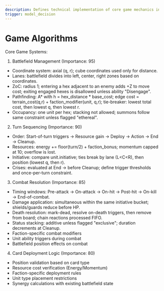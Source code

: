 ```yaml
---
description: Defines technical implementation of core game mechanics including battlefield, cards, factions and combat resolution
trigger: model_decision
---
```


# Game Algorithms

Core Game Systems:

1. Battlefield Management (Importance: 95)

- Coordinate system: axial (q, r); cube coordinates used only for distance.
- Lanes: battlefield divides into left, center, right zones based on coordinates.
- ZoC: radius 1; entering a hex adjacent to an enemy adds +Z to move cost; exiting engaged hexes is disallowed unless ability "Disengage".
- Pathfinding: A\* with h = hex_distance \* base_cost; edge cost = terrain_cost(q,r) + faction_modifier(unit, q,r); tie-breaker: lowest total cost, then lowest q, then lowest r.
- Occupancy: one unit per hex; stacking not allowed; summons follow same constraint unless flagged "ethereal".

2. Turn Sequencing (Importance: 90)

- Order: Start-of-turn triggers → Resource gain → Deploy → Action → End → Cleanup.
- Resources: energy += floor(turn/2) + faction_bonus; momentum capped at 10; overflow is lost.
- Initiative: compare unit.initiative; ties break by lane (L<C<R), then position (lowest q, then r).
- Crises: evaluated at End → before Cleanup; define trigger thresholds and once-per-turn constraint.

3. Combat Resolution (Importance: 85)

- Timing windows: Pre-attack → On-attack → On-hit → Post-hit → On-kill → End-of-combat.
- Damage application: simultaneous within the same initiative bucket; shields/guards reduce before HP.
- Death resolution: mark-dead, resolve on-death triggers, then remove from board; chain reactions processed FIFO.
- Status stacking: additive unless flagged "exclusive"; duration decrements at Cleanup.
- Faction-specific combat modifiers
- Unit ability triggers during combat
- Battlefield position effects on combat

4. Card Deployment Logic (Importance: 80)

- Position validation based on card type
- Resource cost verification (Energy/Momentum)
- Faction-specific deployment rules
- Unit type placement restrictions
- Synergy calculations with existing battlefield state
